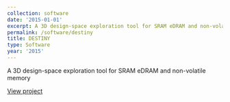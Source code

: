 ```yaml
---
collection: software
date: '2015-01-01'
excerpt: A 3D design-space exploration tool for SRAM eDRAM and non-volatile memory
permalink: /software/destiny
title: DESTINY
type: Software
year: '2015'
---
```


A 3D design-space exploration tool for SRAM eDRAM and non-volatile memory

[View project](https://code.ornl.gov/3d_cache_modeling_tool/destiny)
